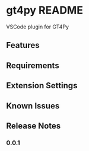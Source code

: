 # gt4py README

VSCode plugin for GT4Py
## Features


## Requirements

## Extension Settings


## Known Issues


## Release Notes


### 0.0.1

